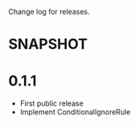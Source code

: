 Change log for releases.

# SNAPSHOT

# 0.1.1

* First public release
* Implement ConditionalIgnoreRule
